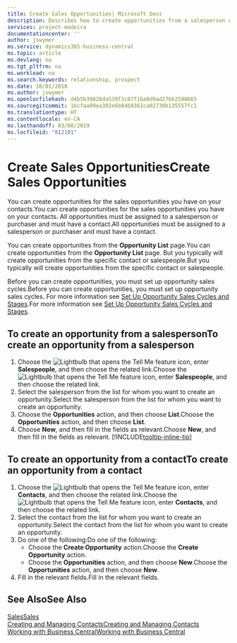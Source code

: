 ```yaml
---
title: Create Sales Opportunities| Microsoft Docs
description: Describes how to create opportunities from a salesperson or a contact in Business Central.
services: project-madeira
documentationcenter: ''
author: jswymer
ms.service: dynamics365-business-central
ms.topic: article
ms.devlang: na
ms.tgt_pltfrm: na
ms.workload: na
ms.search.keywords: relationship, prospect
ms.date: 10/01/2018
ms.author: jswymer
ms.openlocfilehash: d4b5b39826da539f3c87f1ba0d9ad27662598665
ms.sourcegitcommit: 1bcfaa99ea302e6b84b8361ca02730b135557fc1
ms.translationtype: HT
ms.contentlocale: en-CA
ms.lasthandoff: 03/08/2019
ms.locfileid: "812101"
---
```

# <a name="create-sales-opportunities"></a><span data-ttu-id="4134c-103">Create Sales Opportunities</span><span class="sxs-lookup"><span data-stu-id="4134c-103">Create Sales Opportunities</span></span>
<span data-ttu-id="4134c-104">You can create opportunities for the sales opportunities you have on your contacts.</span><span class="sxs-lookup"><span data-stu-id="4134c-104">You can create opportunities for the sales opportunities you have on your contacts.</span></span> <span data-ttu-id="4134c-105">All opportunities must be assigned to a salesperson or purchaser and must have a contact.</span><span class="sxs-lookup"><span data-stu-id="4134c-105">All opportunities must be assigned to a salesperson or purchaser and must have a contact.</span></span>

<span data-ttu-id="4134c-106">You can create opportunities from the **Opportunity List** page.</span><span class="sxs-lookup"><span data-stu-id="4134c-106">You can create opportunities from the **Opportunity List** page.</span></span> <span data-ttu-id="4134c-107">But you typically will create opportunities from the specific contact or salespeople.</span><span class="sxs-lookup"><span data-stu-id="4134c-107">But you typically will create opportunities from the specific contact or salespeople.</span></span>

<span data-ttu-id="4134c-108">Before you can create opportunities, you must set up opportunity sales cycles.</span><span class="sxs-lookup"><span data-stu-id="4134c-108">Before you can create opportunities, you must set up opportunity sales cycles.</span></span> <span data-ttu-id="4134c-109">For more information see [Set Up Opportunity Sales Cycles and Stages](marketing-how-setup-opportunity-sales-cycles-stages.md).</span><span class="sxs-lookup"><span data-stu-id="4134c-109">For more information see [Set Up Opportunity Sales Cycles and Stages](marketing-how-setup-opportunity-sales-cycles-stages.md).</span></span>

## <a name="to-create-an-opportunity-from-a-salesperson"></a><span data-ttu-id="4134c-110">To create an opportunity from a salesperson</span><span class="sxs-lookup"><span data-stu-id="4134c-110">To create an opportunity from a salesperson</span></span>
1. <span data-ttu-id="4134c-111">Choose the ![Lightbulb that opens the Tell Me feature](media/ui-search/search_small.png "Tell me what you want to do") icon, enter **Salespeople**, and then choose the related link.</span><span class="sxs-lookup"><span data-stu-id="4134c-111">Choose the ![Lightbulb that opens the Tell Me feature](media/ui-search/search_small.png "Tell me what you want to do") icon, enter **Salespeople**, and then choose the related link.</span></span>
2. <span data-ttu-id="4134c-112">Select the salesperson from the list for whom you want to create an opportunity.</span><span class="sxs-lookup"><span data-stu-id="4134c-112">Select the salesperson from the list for whom you want to create an opportunity.</span></span>
3. <span data-ttu-id="4134c-113">Choose the **Opportunities** action, and then choose **List**.</span><span class="sxs-lookup"><span data-stu-id="4134c-113">Choose the **Opportunities** action, and then choose **List**.</span></span>
4. <span data-ttu-id="4134c-114">Choose **New**, and then fill in the fields as relevant.</span><span class="sxs-lookup"><span data-stu-id="4134c-114">Choose **New**, and then fill in the fields as relevant.</span></span> [!INCLUDE[tooltip-inline-tip](includes/tooltip-inline-tip_md.md)]  



## <a name="to-create-an-opportunity-from-a-contact"></a><span data-ttu-id="4134c-115">To create an opportunity from a contact</span><span class="sxs-lookup"><span data-stu-id="4134c-115">To create an opportunity from a contact</span></span>
1. <span data-ttu-id="4134c-116">Choose the ![Lightbulb that opens the Tell Me feature](media/ui-search/search_small.png "Tell me what you want to do") icon, enter **Contacts**, and then choose the related link.</span><span class="sxs-lookup"><span data-stu-id="4134c-116">Choose the ![Lightbulb that opens the Tell Me feature](media/ui-search/search_small.png "Tell me what you want to do") icon, enter **Contacts**, and then choose the related link.</span></span>
2. <span data-ttu-id="4134c-117">Select the contact from the list for whom you want to create an opportunity.</span><span class="sxs-lookup"><span data-stu-id="4134c-117">Select the contact from the list for whom you want to create an opportunity.</span></span>
3. <span data-ttu-id="4134c-118">Do one of the following:</span><span class="sxs-lookup"><span data-stu-id="4134c-118">Do one of the following:</span></span>
   * <span data-ttu-id="4134c-119">Choose the **Create Opportunity** action.</span><span class="sxs-lookup"><span data-stu-id="4134c-119">Choose the **Create Opportunity** action.</span></span>
   * <span data-ttu-id="4134c-120">Choose the  **Opportunities** action, and then choose **New**.</span><span class="sxs-lookup"><span data-stu-id="4134c-120">Choose the  **Opportunities** action, and then choose **New**.</span></span>
4. <span data-ttu-id="4134c-121">Fill in the relevant fields.</span><span class="sxs-lookup"><span data-stu-id="4134c-121">Fill in the relevant fields.</span></span>

## <a name="see-also"></a><span data-ttu-id="4134c-122">See Also</span><span class="sxs-lookup"><span data-stu-id="4134c-122">See Also</span></span>
[<span data-ttu-id="4134c-123">Sales</span><span class="sxs-lookup"><span data-stu-id="4134c-123">Sales</span></span>](sales-manage-sales.md)  
[<span data-ttu-id="4134c-124">Creating and Managing Contacts</span><span class="sxs-lookup"><span data-stu-id="4134c-124">Creating and Managing Contacts</span></span>](marketing-contacts.md)  
[<span data-ttu-id="4134c-125">Working with Business Central</span><span class="sxs-lookup"><span data-stu-id="4134c-125">Working with Business Central</span></span>](ui-work-product.md)
